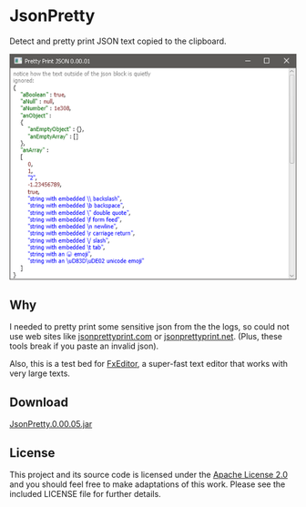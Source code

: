 # JsonPretty

Detect and pretty print JSON text copied to the clipboard.

![screenshot](https://github.com/andy-goryachev/JsonPretty/blob/master/doc/screenshot.png)

## Why

I needed to pretty print some sensitive json from the the logs, so could not use web sites like
[jsonprettyprint.com](http://jsonprettyprint.com/)
or
[jsonprettyprint.net](http://jsonprettyprint.net/).  (Plus, these tools break if you paste an invalid json).

Also, this is a test bed for 
[FxEditor](https://github.com/andy-goryachev/FxEditor),
a super-fast text editor that works with very large texts. 

## Download

[JsonPretty.0.00.05.jar](https://github.com/andy-goryachev/JsonPretty/raw/master/releases/JsonPretty.0.00.05.jar)

## License

This project and its source code is licensed under the [Apache License 2.0](http://www.apache.org/licenses/LICENSE-2.0) and you should feel free to make adaptations of this work. Please see the included LICENSE file for further details.
